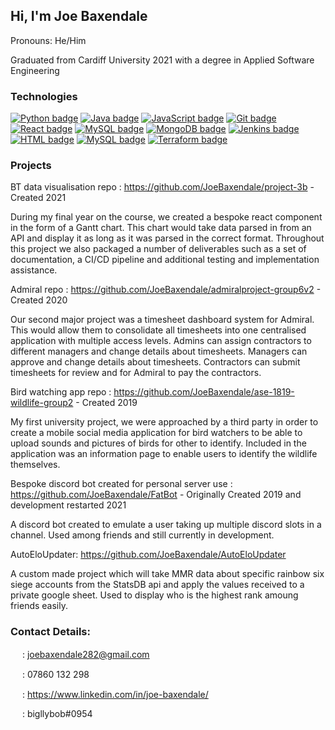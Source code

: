 ## Hi, I'm Joe Baxendale


Pronouns: He/Him

Graduated from Cardiff University 2021 with a degree in Applied Software Engineering



### Technologies

[![Python badge](https://img.shields.io/badge/Python-black.svg)](https://shields.io/)
[![Java badge](https://img.shields.io/badge/Java-black.svg)](https://shields.io/)
[![JavaScript badge](https://img.shields.io/badge/JavaScript-black.svg)](https://shields.io/)
[![Git badge](https://img.shields.io/badge/Git-black.svg)](https://shields.io/)
[![React badge](https://img.shields.io/badge/React-black.svg)](https://shields.io/)
[![MySQL badge](https://img.shields.io/badge/MySQL-black.svg)](https://shields.io/)
[![MongoDB badge](https://img.shields.io/badge/MongoDB-black.svg)](https://shields.io/)
[![Jenkins badge](https://img.shields.io/badge/Jenkins-black.svg)](https://shields.io/)
[![HTML badge](https://img.shields.io/badge/HTML-black.svg)](https://shields.io/)
[![MySQL badge](https://img.shields.io/badge/MySQL-black.svg)](https://shields.io/)
[![Terraform badge](https://img.shields.io/badge/Terraform-black.svg)](https://shields.io/)

### Projects

BT data visualisation repo : https://github.com/JoeBaxendale/project-3b - Created 2021

During my final year on the course, we created a bespoke react component in the form of a Gantt chart. This chart would take data parsed in from an API and display it as long as it was parsed in the correct format. Throughout this project we also packaged a number of deliverables such as a set of documentation, a CI/CD pipeline and additional testing and implementation assistance.


Admiral repo : https://github.com/JoeBaxendale/admiralproject-group6v2 - Created 2020

Our second major project was a timesheet dashboard system for Admiral. This would allow them to consolidate all timesheets into one centralised application with multiple access levels. Admins can assign contractors to different managers and change details about timesheets. Managers can approve and change details about timesheets. Contractors can submit timesheets for review and for Admiral to pay the contractors.

Bird watching app repo : https://github.com/JoeBaxendale/ase-1819-wildlife-group2 - Created 2019

My first university project, we were approached by a third party in order to create a mobile social media application for bird watchers to be able to upload sounds and pictures of birds for other to identify. Included in the application was an information page to enable users to identify the wildlife themselves.

Bespoke discord bot created for personal server use : https://github.com/JoeBaxendale/FatBot - Originally Created 2019 and development restarted 2021

A discord bot created to emulate a user taking up multiple discord slots in a channel. Used among friends and still currently in development.

AutoEloUpdater: https://github.com/JoeBaxendale/AutoEloUpdater

A custom made project which will take MMR data about specific rainbow six siege accounts from the StatsDB api and apply the values received to a private google sheet.
Used to display who is the highest rank amoung friends easily. 

### Contact Details:

<img src="https://www.seekpng.com/png/full/207-2076591_black-email-logo-png-email-logo.png" width="15" height="15"></img> : joebaxendale282@gmail.com

<img src="https://cdn2.iconfinder.com/data/icons/font-awesome/1792/phone-512.png" width="15" height="15"></img> : 07860 132 298

<img src="https://www.seekpng.com/png/full/8-84419_linkedin-logo-png-icon-linkedin-logo-png.png" width="15" height="15"></img> : https://www.linkedin.com/in/joe-baxendale/

<img src="https://logos-world.net/wp-content/uploads/2020/12/Discord-Logo.png" width="15" height="8"></img> : bigllybob#0954
